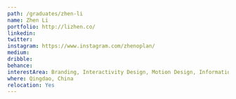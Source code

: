 ```yaml
---
path: /graduates/zhen-li
name: Zhen Li
portfolio: http://lizhen.co/
linkedin:
twitter:
instagram: https://www.instagram.com/zhenoplan/
medium:
dribble:
behance:
interestArea: Branding, Interactivity Design, Motion Design, Information Design, Print Design, Service Design, User Experience Design
where: Qingdao, China
relocation: Yes
---
```

